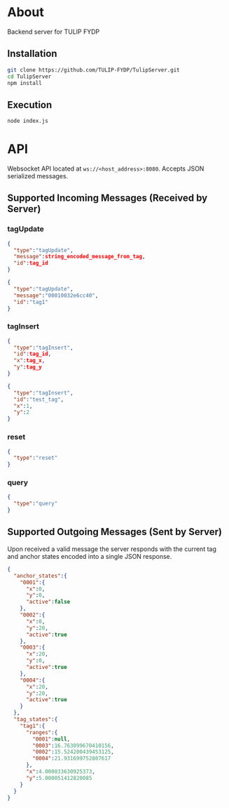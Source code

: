 # About
Backend server for TULIP FYDP

## Installation
```bash
git clone https://github.com/TULIP-FYDP/TulipServer.git
cd TulipServer
npm install
```

## Execution
```bash
node index.js
```

# API
Websocket API located at `ws://<host_address>:8080`. Accepts JSON serialized messages.


## Supported Incoming Messages (Received by Server)

### tagUpdate
```JSON
{
  "type":"tagUpdate",
  "message":string_encoded_message_from_tag,
  "id":tag_id
}

{
  "type":"tagUpdate",
  "message":"00010032e6cc40",
  "id":"tag1"
}
```

### tagInsert
```JSON
{
  "type":"tagInsert",
  "id":tag_id,
  "x":tag_x,
  "y":tag_y
}

{
  "type":"tagInsert",
  "id":"test_tag",
  "x":1,
  "y":2
}
```

### reset
```JSON
{
  "type":"reset"
}
```

### query
```JSON
{
  "type":"query"
}
```

## Supported Outgoing Messages (Sent by Server)
Upon received a valid message the server responds with the current tag and anchor states encoded into a single JSON response.

```JSON
{
  "anchor_states":{
    "0001":{
      "x":0,
      "y":0,
      "active":false
    },
    "0002":{
      "x":0,
      "y":20,
      "active":true
    },
    "0003":{
      "x":20,
      "y":0,
      "active":true
    },
    "0004":{
      "x":20,
      "y":20,
      "active":true
    }
  },
  "tag_states":{
    "tag1":{
      "ranges":{
        "0001":null,
        "0003":16.763099670410156,
        "0002":15.524200439453125,
        "0004":21.931699752807617
      },
      "x":4.000033630925373,
      "y":5.000051412820085
    }
  }
}
```
